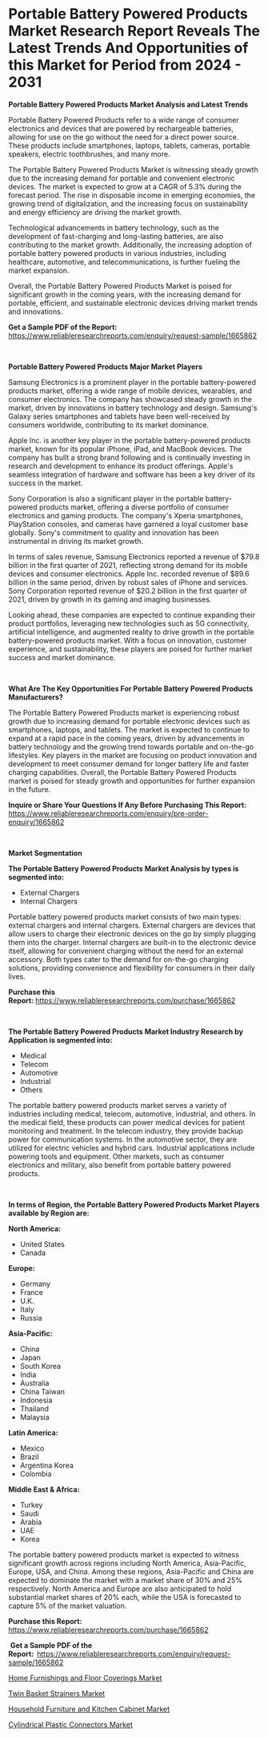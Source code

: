<p><h1>Portable Battery Powered Products Market Research Report Reveals The Latest Trends And Opportunities of this Market for Period from 2024 - 2031</h1></p><p><strong>Portable Battery Powered Products Market Analysis and Latest Trends</strong></p>
<p><p>Portable Battery Powered Products refer to a wide range of consumer electronics and devices that are powered by rechargeable batteries, allowing for use on the go without the need for a direct power source. These products include smartphones, laptops, tablets, cameras, portable speakers, electric toothbrushes, and many more.</p><p>The Portable Battery Powered Products Market is witnessing steady growth due to the increasing demand for portable and convenient electronic devices. The market is expected to grow at a CAGR of 5.3% during the forecast period. The rise in disposable income in emerging economies, the growing trend of digitalization, and the increasing focus on sustainability and energy efficiency are driving the market growth.</p><p>Technological advancements in battery technology, such as the development of fast-charging and long-lasting batteries, are also contributing to the market growth. Additionally, the increasing adoption of portable battery powered products in various industries, including healthcare, automotive, and telecommunications, is further fueling the market expansion.</p><p>Overall, the Portable Battery Powered Products Market is poised for significant growth in the coming years, with the increasing demand for portable, efficient, and sustainable electronic devices driving market trends and innovations.</p></p>
<p><strong>Get a Sample PDF of the Report:&nbsp;</strong> <a href="https://www.reliableresearchreports.com/enquiry/request-sample/1665862">https://www.reliableresearchreports.com/enquiry/request-sample/1665862</a></p>
<p>&nbsp;</p>
<p><strong>Portable Battery Powered Products Major Market Players</strong></p>
<p><p>Samsung Electronics is a prominent player in the portable battery-powered products market, offering a wide range of mobile devices, wearables, and consumer electronics. The company has showcased steady growth in the market, driven by innovations in battery technology and design. Samsung's Galaxy series smartphones and tablets have been well-received by consumers worldwide, contributing to its market dominance.</p><p>Apple Inc. is another key player in the portable battery-powered products market, known for its popular iPhone, iPad, and MacBook devices. The company has built a strong brand following and is continually investing in research and development to enhance its product offerings. Apple's seamless integration of hardware and software has been a key driver of its success in the market.</p><p>Sony Corporation is also a significant player in the portable battery-powered products market, offering a diverse portfolio of consumer electronics and gaming products. The company's Xperia smartphones, PlayStation consoles, and cameras have garnered a loyal customer base globally. Sony's commitment to quality and innovation has been instrumental in driving its market growth.</p><p>In terms of sales revenue, Samsung Electronics reported a revenue of $79.8 billion in the first quarter of 2021, reflecting strong demand for its mobile devices and consumer electronics. Apple Inc. recorded revenue of $89.6 billion in the same period, driven by robust sales of iPhone and services. Sony Corporation reported revenue of $20.2 billion in the first quarter of 2021, driven by growth in its gaming and imaging businesses.</p><p>Looking ahead, these companies are expected to continue expanding their product portfolios, leveraging new technologies such as 5G connectivity, artificial intelligence, and augmented reality to drive growth in the portable battery-powered products market. With a focus on innovation, customer experience, and sustainability, these players are poised for further market success and market dominance.</p></p>
<p>&nbsp;</p>
<p><strong>What Are The Key Opportunities For Portable Battery Powered Products Manufacturers?</strong></p>
<p><p>The Portable Battery Powered Products market is experiencing robust growth due to increasing demand for portable electronic devices such as smartphones, laptops, and tablets. The market is expected to continue to expand at a rapid pace in the coming years, driven by advancements in battery technology and the growing trend towards portable and on-the-go lifestyles. Key players in the market are focusing on product innovation and development to meet consumer demand for longer battery life and faster charging capabilities. Overall, the Portable Battery Powered Products market is poised for steady growth and opportunities for further expansion in the future.</p></p>
<p><strong>Inquire or Share Your Questions If Any Before Purchasing This Report:</strong> <a href="https://www.reliableresearchreports.com/enquiry/pre-order-enquiry/1665862">https://www.reliableresearchreports.com/enquiry/pre-order-enquiry/1665862</a></p>
<p>&nbsp;</p>
<p><strong>Market Segmentation</strong></p>
<p><strong>The Portable Battery Powered Products Market Analysis by types is segmented into:</strong></p>
<p><ul><li>External Chargers</li><li>Internal Chargers</li></ul></p>
<p><p>Portable battery powered products market consists of two main types: external chargers and internal chargers. External chargers are devices that allow users to charge their electronic devices on the go by simply plugging them into the charger. Internal chargers are built-in to the electronic device itself, allowing for convenient charging without the need for an external accessory. Both types cater to the demand for on-the-go charging solutions, providing convenience and flexibility for consumers in their daily lives.</p></p>
<p><strong>Purchase this Report:&nbsp;</strong><a href="https://www.reliableresearchreports.com/purchase/1665862">https://www.reliableresearchreports.com/purchase/1665862</a></p>
<p>&nbsp;</p>
<p><strong>The Portable Battery Powered Products Market Industry Research by Application is segmented into:</strong></p>
<p><ul><li>Medical</li><li>Telecom</li><li>Automotive</li><li>Industrial</li><li>Others</li></ul></p>
<p><p>The portable battery powered products market serves a variety of industries including medical, telecom, automotive, industrial, and others. In the medical field, these products can power medical devices for patient monitoring and treatment. In the telecom industry, they provide backup power for communication systems. In the automotive sector, they are utilized for electric vehicles and hybrid cars. Industrial applications include powering tools and equipment. Other markets, such as consumer electronics and military, also benefit from portable battery powered products.</p></p>
<p>&nbsp;</p>
<p><strong>In terms of Region, the Portable Battery Powered Products Market Players available by Region are:</strong></p>
<p>
    <p> <strong> North America: </strong>
        <ul>
            <li>United States</li>
            <li>Canada</li>
        </ul>
        </p> 
    <p> <strong> Europe: </strong>
        <ul>
            <li>Germany</li>
            <li>France</li>
            <li>U.K.</li>
            <li>Italy</li>
            <li>Russia</li>
        </ul>
        </p> 
    <p> <strong> Asia-Pacific: </strong>
        <ul>
            <li>China</li>
            <li>Japan</li>
            <li>South Korea</li>
            <li>India</li>
            <li>Australia</li>
            <li>China Taiwan</li>
            <li>Indonesia</li>
            <li>Thailand</li>
            <li>Malaysia</li>
        </ul>
        </p> 
    <p> <strong> Latin America: </strong>
        <ul>
            <li>Mexico</li>
            <li>Brazil</li>
            <li>Argentina Korea</li>
            <li>Colombia</li>
        </ul>
        </p> 
    <p> <strong> Middle East & Africa: </strong>
        <ul>
            <li>Turkey</li>
            <li>Saudi</li>
            <li>Arabia</li>
            <li>UAE</li>
            <li>Korea</li>
        </ul>
    </p>
    </p>
<p><p>The portable battery powered products market is expected to witness significant growth across regions including North America, Asia-Pacific, Europe, USA, and China. Among these regions, Asia-Pacific and China are expected to dominate the market with a market share of 30% and 25% respectively. North America and Europe are also anticipated to hold substantial market shares of 20% each, while the USA is forecasted to capture 5% of the market valuation.</p></p>
<p><strong>Purchase this Report: </strong><a href="https://www.reliableresearchreports.com/purchase/1665862">https://www.reliableresearchreports.com/purchase/1665862</a></p>
<p>&nbsp;<strong>Get a Sample PDF of the Report:&nbsp;&nbsp;</strong><a href="https://www.reliableresearchreports.com/enquiry/request-sample/1665862">https://www.reliableresearchreports.com/enquiry/request-sample/1665862</a></p>
<p><strong></strong></p>
<p><p><a href="https://github.com/yemakinde/Market-Research-Report-List-1/blob/main/home-furnishings-and-floor-coverings-market.md">Home Furnishings and Floor Coverings Market</a></p><p><a href="https://issuu.com/reportprime-2/docs/twin-basket-strainers-market-size-2030.pptx">Twin Basket Strainers Market</a></p><p><a href="https://github.com/jsmusil/Market-Research-Report-List-2/blob/main/household-furniture-and-kitchen-cabinet-market.md">Household Furniture and Kitchen Cabinet Market</a></p><p><a href="https://issuu.com/reportprime-2/docs/cylindrical-plastic-connectors-market-size-2030.pp">Cylindrical Plastic Connectors Market</a></p></p>